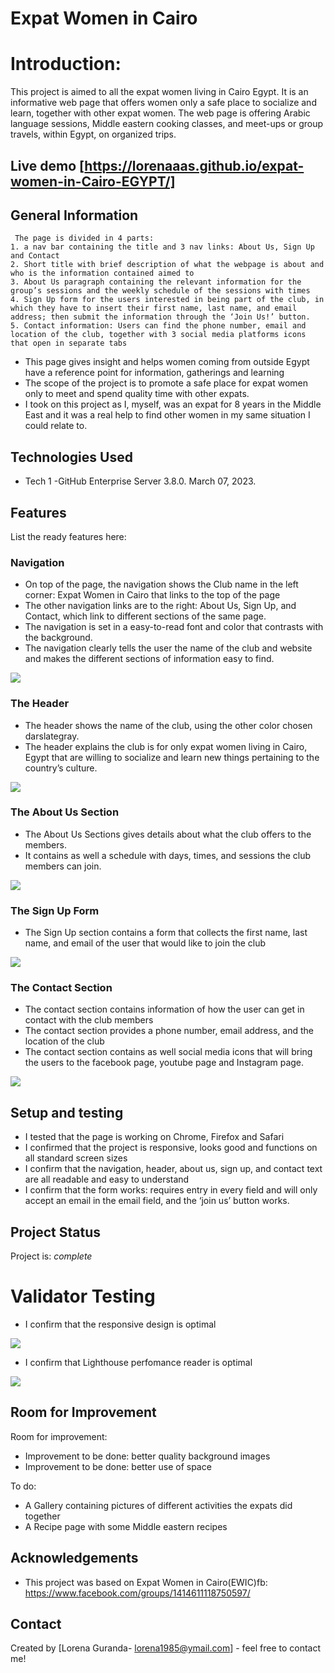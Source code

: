 # Expat Women in Cairo

# Introduction:

This project is aimed to all the expat women living in Cairo Egypt. It is an informative web page that offers women only a safe place to socialize and learn, together with other expat women. The web page is offering Arabic language sessions, Middle eastern cooking classes, and meet-ups or group travels, within Egypt, on organized trips.

## Live demo [https://lorenaaas.github.io/expat-women-in-Cairo-EGYPT/]


## General Information
	 The page is divided in 4 parts:
	1. a nav bar containing the title and 3 nav links: About Us, Sign Up and Contact
	2. Short title with brief description of what the webpage is about and who is the information contained aimed to
	3. About Us paragraph containing the relevant information for the group’s sessions and the weekly schedule of the sessions with times
	4. Sign Up form for the users interested in being part of the club, in which they have to insert their first name, last name, and email address; then submit the information through the ‘Join Us!’ button.
	5. Contact information: Users can find the phone number, email and location of the club, together with 3 social media platforms icons that open in separate tabs
	
- This page gives insight and helps women coming from outside Egypt have a reference point for information, gatherings and learning
- The scope of the project is to promote a safe place for expat women only to meet and spend quality time with other expats.
- I took on this project as I, myself, was an expat for 8 years in the Middle East and it was a real help to find other women in my same situation I could relate to.


## Technologies Used
- Tech 1 -GitHub Enterprise Server 3.8.0. March 07, 2023.




## Features
List the ready features here:
### Navigation
-	On top of the page, the navigation shows the Club name in the left corner: Expat Women in Cairo that links to the top of the page
-	The other navigation links are to the right: About Us, Sign Up, and Contact, which link to different sections of the same page.
-	The navigation is set in a easy-to-read font and color that contrasts with the background.
-	The navigation clearly tells the user the name of the club and website and makes the different sections of information easy to find.




<img src='assets/images/header+nav bar.jpg'>

### The Header
-	The header shows the name of the club, using the other color chosen darslategray.
-	The header explains the club is for only expat women living in Cairo, Egypt that are willing to socialize and learn new things pertaining to the country’s culture.


<img src='assets/images/header+nav bar.jpg'>

### The About Us Section
-	The About Us Sections gives details about what the club offers to the members.
-	It contains as well a schedule with days, times, and sessions the club members can join.

<img src='assets/images/about us.jpg'>

### The Sign Up Form
-	The Sign Up section contains a form that collects the first name, last name, and email of the user that would like to join the club

<img src='assets/images/sign up form.jpg'>


### The Contact Section
-	The contact section contains information of how the user can get in contact with the club members
-	The contact section provides a phone number, email address, and the location of the club
-	The contact section contains as well social media icons that will bring the users to the facebook page, youtube page and Instagram page.


<img src='assets/images/contact us.jpg'>




## Setup and testing
-	I tested that the page is working on Chrome, Firefox and Safari
-	I confirmed that the project is responsive, looks good and functions on all standard screen sizes 
-	I confirm that the navigation, header, about us, sign up, and contact text are all readable and easy to understand
-	I confirm that the form works: requires entry in every field and will only accept an email in the email field, and the ‘join us’ button works.

## Project Status
Project is: _complete_ 

#  Validator Testing
- I confirm that the responsive design is optimal

<img src='assets/images/responsive design.jpg'>

- I confirm that Lighthouse perfomance reader is optimal

<img src='assets/images/performance.jpg'>

## Room for Improvement

Room for improvement:
- Improvement to be done: better quality background images
- Improvement to be done: better use of space 

To do:
- A Gallery containing pictures of different activities the expats did together
- A Recipe page with some Middle eastern recipes


## Acknowledgements
- This project was based on Expat Women in Cairo(EWIC)fb: https://www.facebook.com/groups/1414611118750597/


## Contact
Created by [Lorena Guranda- lorena1985@ymail.com] - feel free to contact me!

